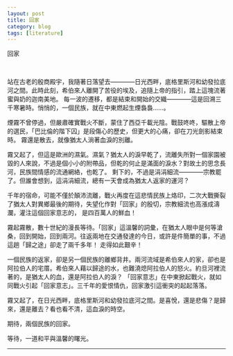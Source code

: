 ```yaml
---
layout: post
title: 回家
category: blog
tags: [literature]
---
```


回家

<br>

站在古老的殷商殿宇，我隨著日落望去————日光西畔，底格里斯河和幼發拉底河之間。此時此刻，希伯來人離開了苦役的埃及，追隨上帝的指引，踏上這塊流著蜜與奶的迦南美地。
每一波的遷移，都是結束和開始的交織————這是回溯三千寒暑時。悄悄的，一個民族，就在中東燃起生煙裊裊......。

煙霧不曾停過，但嚴肅確實戰火不斷，蒙住了西亞千載光陰。戰鼓咚咚，驅散上帝的選民，「巴比倫的階下囚」是段傷心的歷史，但更大的心痛，卻在刀光劍影結束時。
霧還是散去，就像猶太人淌著血淚的別離。

霧又起了，但這是歐洲的濕氣。濕氣？猶太人的淚早乾了，流離失所對一個家園被毀的人來說，不過是個小小的附帶品，但乾的何止是滿面的淚水？對故土的思念長河，民族間情感的流通網絡，也乾了。
剩下的，不過是涓涓細流————宗教罷了。但誰會想到，這涓涓細流，總有一天會成為猶太人返家的運河？

千年的宿命，可能不僅於顛沛流離，戰火再度在這悲情民族上烙印，二次大戰撕裂了猶太人對異鄉最後的期待，失望化作對「回家」的殷切，宗教細流也高漲成濤瀾，灌注這個回家意志的，
是四百萬人的鮮血！

霧起霧散，數十世紀的漫長等待。「回家」這溫馨的詞彙，在猶太人眼中是何等滄桑，回到開始，回到兩河。往返兩地在交通發達的今日，或許是件簡單的事，不過這趟「歸之途」卻走了兩千多年！
走得如此艱辛！

一個民族的返家，卻是另一個民族的離鄉背井。兩河流域是希伯來人的家，卻也是阿拉伯人的宅厝。希伯來人藉以歸途的水，也難澆熄阿拉伯人的怒火。約旦河裡流著的，是猶太人的血，還是阿拉伯人的淚？
「回家意志」在中東掀起戰火，就如同戰火引起「回家意志」。三千年的愛恨情仇，回家激引這衝突的起起落落。

霧又起了，在日光西畔，底格里斯河和幼發拉底河之間。是喜悅，還是悲傷？是歸來，還是離去？看也看不清，這血淚的時空。

期待，兩個民族的回家。

等待，一道和平與溫馨的曙光。

---